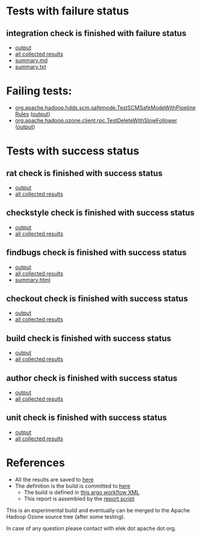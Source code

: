# Tests with failure status

## integration check is finished with failure status

   * [output](https://raw.githubusercontent.com/elek/ozone-ci-03/master/pr/pr-hdds-1569-mb8zc/integration/output.log)
   * [all collected results](https://github.com/elek/ozone-ci-03/tree/master/pr/pr-hdds-1569-mb8zc/integration)
   * [summary.md](https://github.com/elek/ozone-ci-03/tree/master/pr/pr-hdds-1569-mb8zc/integration/summary.md)
   * [summary.txt](https://github.com/elek/ozone-ci-03/tree/master/pr/pr-hdds-1569-mb8zc/integration/summary.txt)

# Failing tests: 

 * [org.apache.hadoop.hdds.scm.safemode.TestSCMSafeModeWithPipelineRules](hadoop-ozone/integration-test/org.apache.hadoop.hdds.scm.safemode.TestSCMSafeModeWithPipelineRules.txt) ([output](hadoop-ozone/integration-test/org.apache.hadoop.hdds.scm.safemode.TestSCMSafeModeWithPipelineRules-output.txt))
 * [org.apache.hadoop.ozone.client.rpc.TestDeleteWithSlowFollower](hadoop-ozone/integration-test/org.apache.hadoop.ozone.client.rpc.TestDeleteWithSlowFollower.txt) ([output](hadoop-ozone/integration-test/org.apache.hadoop.ozone.client.rpc.TestDeleteWithSlowFollower-output.txt))


# Tests with success status

## rat check is finished with success status

   * [output](https://raw.githubusercontent.com/elek/ozone-ci-03/master/pr/pr-hdds-1569-mb8zc/rat/output.log)
   * [all collected results](https://github.com/elek/ozone-ci-03/tree/master/pr/pr-hdds-1569-mb8zc/rat)


## checkstyle check is finished with success status

   * [output](https://raw.githubusercontent.com/elek/ozone-ci-03/master/pr/pr-hdds-1569-mb8zc/checkstyle/output.log)
   * [all collected results](https://github.com/elek/ozone-ci-03/tree/master/pr/pr-hdds-1569-mb8zc/checkstyle)


## findbugs check is finished with success status

   * [output](https://raw.githubusercontent.com/elek/ozone-ci-03/master/pr/pr-hdds-1569-mb8zc/findbugs/output.log)
   * [all collected results](https://github.com/elek/ozone-ci-03/tree/master/pr/pr-hdds-1569-mb8zc/findbugs)
   * [summary.html](https://elek.github.io/ozone-ci-03/pr/pr-hdds-1569-mb8zc/findbugs/summary.html)


## checkout check is finished with success status

   * [output](https://raw.githubusercontent.com/elek/ozone-ci-03/master/pr/pr-hdds-1569-mb8zc/checkout/output.log)
   * [all collected results](https://github.com/elek/ozone-ci-03/tree/master/pr/pr-hdds-1569-mb8zc/checkout)


## build check is finished with success status

   * [output](https://raw.githubusercontent.com/elek/ozone-ci-03/master/pr/pr-hdds-1569-mb8zc/build/output.log)
   * [all collected results](https://github.com/elek/ozone-ci-03/tree/master/pr/pr-hdds-1569-mb8zc/build)


## author check is finished with success status

   * [output](https://raw.githubusercontent.com/elek/ozone-ci-03/master/pr/pr-hdds-1569-mb8zc/author/output.log)
   * [all collected results](https://github.com/elek/ozone-ci-03/tree/master/pr/pr-hdds-1569-mb8zc/author)


## unit check is finished with success status

   * [output](https://raw.githubusercontent.com/elek/ozone-ci-03/master/pr/pr-hdds-1569-mb8zc/unit/output.log)
   * [all collected results](https://github.com/elek/ozone-ci-03/tree/master/pr/pr-hdds-1569-mb8zc/unit)




# References

 * All the results are saved to [here](https://github.com/elek/ozone-ci-03/tree/master/pr/pr-hdds-1569-mb8zc/)
 * The definition is the build is committed to [here](https://github.com/elek/argo-ozone)
    * The build is defined in [this argo workflow XML](https://github.com/elek/argo-ozone/blob/master/ozone-build.yaml)
    * This report is assembled by the [report script](https://github.com/elek/argo-ozone/blob/master/scripts/report.sh)

This is an experimental build and eventually can be merged to the Apache Hadoop Ozone source tree (after some testing).

In case of any question please contact with elek dot apache dot org.
